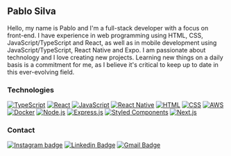 ## Pablo Silva


Hello, my name is Pablo and I'm a full-stack developer with a focus on front-end. I have experience in web programming using HTML, CSS, JavaScript/TypeScript and React, as well as in mobile development using JavaScript/TypeScript, React Native and Expo. I am passionate about technology and I love creating new projects. Learning new things on a daily basis is a commitment for me, as I believe it's critical to keep up to date in this ever-evolving field.


### Technologies

[![TypeScript](https://img.shields.io/badge/-TypeScript-007ACC?style=flat-square&logo=typescript&logoColor=white)](https://www.typescriptlang.org/)
[![React](https://img.shields.io/badge/-React-61DAFB?style=flat-square&logo=react&logoColor=white)](https://reactjs.org/)
[![JavaScript](https://img.shields.io/badge/-JavaScript-F7DF1E?style=flat-square&logo=javascript&logoColor=white)](https://developer.mozilla.org/en-US/docs/Web/JavaScript)
[![React Native](https://img.shields.io/badge/-React_Native-61DAFB?style=flat-square&logo=react&logoColor=white)](https://reactnative.dev/)
[![HTML](https://img.shields.io/badge/-HTML5-E34F26?style=flat-square&logo=html5&logoColor=white)](https://developer.mozilla.org/en-US/docs/Web/HTML)
[![CSS](https://img.shields.io/badge/-CSS3-1572B6?style=flat-square&logo=css3&logoColor=white)](https://developer.mozilla.org/en-US/docs/Web/CSS)
[![AWS](https://img.shields.io/badge/-AWS-232F3E?style=flat-square&logo=amazon-aws&logoColor=white)](https://aws.amazon.com/)
[![Docker](https://img.shields.io/badge/-Docker-2496ED?style=flat-square&logo=docker&logoColor=white)](https://www.docker.com/)
[![Node.js](https://img.shields.io/badge/-Node.js-339933?style=flat-square&logo=node.js&logoColor=white)](https://nodejs.org/)
[![Express.js](https://img.shields.io/badge/-Express.js-000000?style=flat-square&logo=express&logoColor=white)](https://expressjs.com/)
[![Styled Components](https://img.shields.io/badge/-Styled_Components-DB7093?style=flat-square&logo=styled-components&logoColor=white)](https://styled-components.com/)
[![Next.js](https://img.shields.io/badge/-Next.js-000000?style=flat-square&logo=next.js&logoColor=white)](https://nextjs.org/)


### Contact

[![Instagram badge](https://img.shields.io/badge/-Instagram-dc5273?style=flat-square&logo=Instagram&logoColor=white&link=https://www.instagram.com/pablosilva.dev)](https://www.instagram.com/pablosilva.dev)
[![Linkedin Badge](https://img.shields.io/badge/-LinkedIn-blue?style=flat-square&logo=Linkedin&logoColor=white&link=https://www.linkedin.com/in/pablo-silva-76b521156)](https://www.linkedin.com/in/pablo-silva-76b521156/)
[![Gmail Badge](https://img.shields.io/badge/-Gmail-c14438?style=flat-square&logo=Gmail&logoColor=white&link=mailto:pablojmde@gmail.com)](mailto:pablojmde@gmail.com)
